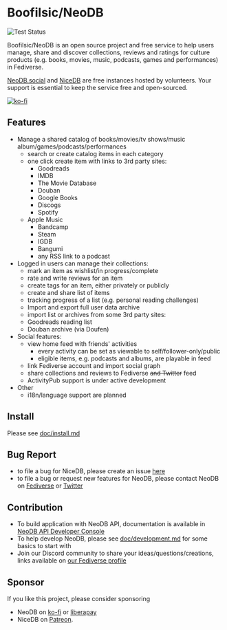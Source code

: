 # Boofilsic/NeoDB

![Test Status](https://github.com/neodb-social/neodb/actions/workflows/django.yml/badge.svg?branch=main)

Boofilsic/NeoDB is an open source project and free service to help users manage, share and discover collections, reviews and ratings for culture products (e.g. books, movies, music, podcasts, games and performances) in Fediverse.

[NeoDB.social](https://neodb.social) and [NiceDB](https://nicedb.org) are free instances hosted by volunteers. Your support is essential to keep the service free and open-sourced.

[![ko-fi](https://ko-fi.com/img/githubbutton_sm.svg)](https://ko-fi.com/neodb)

## Features
 - Manage a shared catalog of books/movies/tv shows/music album/games/podcasts/performances
 	 + search or create catalog items in each category
 	 + one click create item with links to 3rd party sites:
 	 	 * Goodreads
 	 	 * IMDB
 	 	 * The Movie Database
 	 	 * Douban
 	 	 * Google Books
 	 	 * Discogs
 	 	 * Spotify
     * Apple Music
 	 	 * Bandcamp
 	 	 * Steam
 	 	 * IGDB
 	 	 * Bangumi
 	 	 * any RSS link to a podcast
 - Logged in users can manage their collections:
 	 + mark an item as wishlist/in progress/complete
 	 + rate and write reviews for an item
 	 + create tags for an item, either privately or publicly
 	 + create and share list of items
 	 + tracking progress of a list (e.g. personal reading challenges)
 	 + Import and export full user data archive
 	 + import list or archives from some 3rd party sites:
   	 * Goodreads reading list
   	 * Douban archive (via Doufen)
 - Social features:
 	 + view home feed with friends' activities
 	 	 * every activity can be set as viewable to self/follower-only/public
 	   * eligible items, e.g. podcasts and albums, are playable in feed
 	 + link Fediverse account and import social graph
 	 + share collections and reviews to Fediverse ~~and Twitter~~ feed
 	 + ActivityPub support is under active development
 - Other
   + i18n/language support are planned

## Install
Please see [doc/install.md](doc/install.md)

## Bug Report
 - to file a bug for NiceDB, please create an issue [here](https://github.com/doubaniux/boofilsic/issues/new)
 - to file a bug or request new features for NeoDB, please contact NeoDB on [Fediverse](https://mastodon.social/@neodb) or [Twitter](https://twitter.com/NeoDBsocial)

## Contribution
 - To build application with NeoDB API, documentation is available in [NeoDB API Developer Console](https://neodb.social/developer/)
 - To help develop NeoDB, please see [doc/development.md](doc/development.md) for some basics to start with
 - Join our Discord community to share your ideas/questions/creations, links available on [our Fediverse profile](https://mastodon.social/@neodb)

## Sponsor
If you like this project, please consider sponsoring
 - NeoDB on [ko-fi](https://ko-fi.com/neodb) or [liberapay](https://liberapay.com/neodb)
 - NiceDB on [Patreon](https://patreon.com/tertius).
